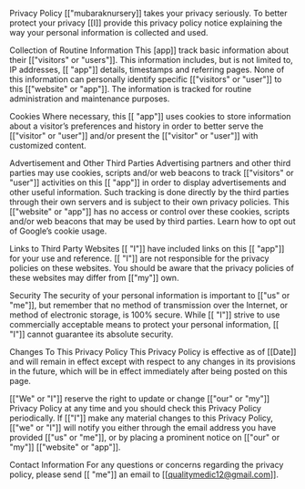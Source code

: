 Privacy Policy
[["mubaraknursery]] takes your privacy seriously. To better protect your privacy [[I]] provide this privacy policy notice explaining the way your personal information is collected and used.

Collection of Routine Information
This [app]] track basic information about their [["visitors" or "users"]]. This information includes, but is not limited to, IP addresses, [[ "app"]] details, timestamps and referring pages. None of this information can personally identify specific [["visitors" or "user"]] to this [["website" or "app"]]. The information is tracked for routine administration and maintenance purposes.

Cookies
Where necessary, this [[ "app"]] uses cookies to store information about a visitor’s preferences and history in order to better serve the [["visitor" or "user"]] and/or present the [["visitor" or "user"]] with customized content.

Advertisement and Other Third Parties
Advertising partners and other third parties may use cookies, scripts and/or web beacons to track [["visitors" or "user"]] activities on this [[ "app"]] in order to display advertisements and other useful information. Such tracking is done directly by the third parties through their own servers and is subject to their own privacy policies. This [["website" or "app"]] has no access or control over these cookies, scripts and/or web beacons that may be used by third parties. Learn how to opt out of Google’s cookie usage.

Links to Third Party Websites
[[ "I"]] have included links on this [[ "app"]] for your use and reference. [[ "I"]] are not responsible for the privacy policies on these websites. You should be aware that the privacy policies of these websites may differ from [["my"]] own.

Security
The security of your personal information is important to [["us" or "me"]], but remember that no method of transmission over the Internet, or method of electronic storage, is 100% secure. While [[ "I"]] strive to use commercially acceptable means to protect your personal information, [[ "I"]] cannot guarantee its absolute security.

Changes To This Privacy Policy
This Privacy Policy is effective as of [[Date]] and will remain in effect except with respect to any changes in its provisions in the future, which will be in effect immediately after being posted on this page.

[["We" or "I"]] reserve the right to update or change [["our" or "my"]] Privacy Policy at any time and you should check this Privacy Policy periodically. If [["I"]] make any material changes to this Privacy Policy, [["we" or "I"]] will notify you either through the email address you have provided [["us" or "me"]], or by placing a prominent notice on [["our" or "my"]] [["website" or "app"]].

Contact Information
For any questions or concerns regarding the privacy policy, please send [[ "me"]] an email to [[qualitymedic12@gmail.com]].

